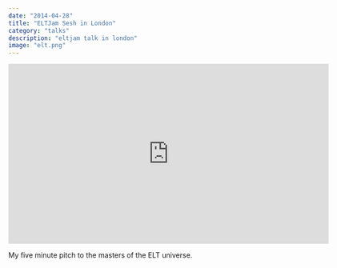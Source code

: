 ```yaml
---
date: "2014-04-28"
title: "ELTJam Sesh in London"
category: "talks"
description: "eltjam talk in london"
image: "elt.png"
---
```


<iframe src="https://player.vimeo.com/video/93132331?title=0&byline=0&portrait=0" width="640" height="360" frameborder="0" webkitallowfullscreen mozallowfullscreen allowfullscreen></iframe>

My five minute pitch to the masters of the ELT universe.